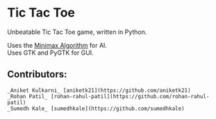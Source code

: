 # Tic Tac Toe
Unbeatable Tic Tac Toe game, written in Python.  

Uses the [Minimax Algorithm]() for AI.  
Uses GTK and PyGTK for GUI.

## Contributors:  

    _Aniket Kulkarni_ [aniketk21](https://github.com/aniketk21)
    _Rohan Patil_ [rohan-rahul-patil](https://github.com/rohan-rahul-patil)
    _Sumedh Kale_ [sumedhkale](https://github.com/sumedhkale)
